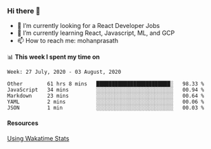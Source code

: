 ### Hi there 👋

- 🔭 I’m currently looking for a React Developer Jobs
- 🌱 I’m currently learning React, Javascript, ML, and GCP
- 📫 How to reach me: mohanprasath

📊 **This week I spent my time on**
<!--START_SECTION:waka-->
```text
Week: 27 July, 2020 - 03 August, 2020

Other        61 hrs 8 mins   ████████████████████████░   98.33 % 
JavaScript   34 mins         ░░░░░░░░░░░░░░░░░░░░░░░░░   00.94 % 
Markdown     23 mins         ░░░░░░░░░░░░░░░░░░░░░░░░░   00.64 % 
YAML         2 mins          ░░░░░░░░░░░░░░░░░░░░░░░░░   00.06 % 
JSON         1 min           ░░░░░░░░░░░░░░░░░░░░░░░░░   00.03 %
```
<!--END_SECTION:waka-->

#### Resources
[Using Wakatime Stats](https://github.com/marketplace/actions/waka-readme)
